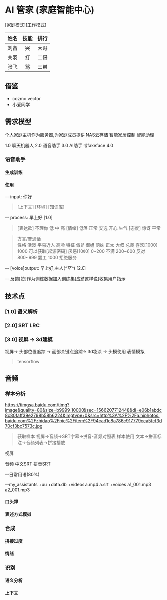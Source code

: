 # AI 管家 (家庭智能中心)
[家庭模式][工作模式]

姓名 | 技能 | 排行
----|:----:|----
刘备|哭|大哥
关羽|打|二哥
张飞|骂|三弟


## 借鉴
- cozmo vector
- 小爱同学

## 需求模型

个人家庭主机作为服务器,为家庭成员提供
NAS云存储 智能家居控制 智能助理

1.0 聊天机器人
2.0 语音助手
3.0 AI助手 带fakeface
4.0

### 语音助手

#### 生成训练
#### 使用
-- input: 你好

> [上下文]
> [环境]
> [知识库]

-- process: 早上好 [1.0]

> [表达欲] 不理你 低 中 高
> [情绪] 低落 正常 安逸 开心 生气
> [态度] 惊讶 平常  

> 方言/普通话   
> 性格 活泼 平易近人 高冷
> 特征 傲娇 御姐 萌妹 正太 大叔 总裁
> 喜欢[1000]                                 1000 可以获取[起源密码]
> 厌恶[1000] 0~200 不满 200~600 反对 800~999 罢工 1000 拒绝服务

-- [voice]output: 早上好,主人(*^▽^*) [2.0]

-- 反馈[赞]作为训练数据加入训练集[应该这样说]收集用户指示

## 技术点
### [1.0] 语义解析

### [2.0] SRT LRC



### [3.0] 视屏 -> 3d建模
视屏-> 头部位置追踪 -> 面部关键点追踪-> 3d妆涂 -> 头模使用 表情模拟
> tensorflow




##
## 音频
### 样本分析
https://timgsa.baidu.com/timg?image&quality=80&size=b9999_10000&sec=1566207712448&di=e06b1abdc8c80faff39e2798b58b6224&imgtype=0&src=http%3A%2F%2Fa.hiphotos.baidu.com%2Fzhidao%2Fpic%2Fitem%2F94cad1c8a786c917779cca5fcf3d70cf3bc7573c.jpg
> 获取样本 视屏->音频->SRT字幕->拼音-音频对照表
> 样本使用 文本->拼音标注->音频列表->拼接播放

视屏

音频
中文SRT
拼音SRT


--日常用语(80%)

--my_assistants
  +uu
   +data.db
   +videos
    a.mp4
    a.srt
   +voices
    a1_001.mp3
    a2_001.mp3

#### 口头禅
#### 表述方式模拟

### 合成
####
####
#### 拼接过度
#### 情绪

### 识别
#### 语义分析
#### 上下文
####
